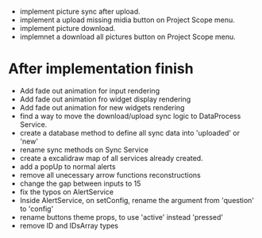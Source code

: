 - implement picture sync after upload.
- implement a upload missing midia button on Project Scope menu.
- implement picture download.
- implemnet a download all pictures button on Project Scope menu.

# After implementation finish
- Add fade out animation for input rendering
- Add fade out animation fro widget display rendering
- Add fade out animation for new widgets rendering
- find a way to move the download/upload sync logic to DataProcess Service.
- create a database method to define all sync data into 'uploaded' or 'new'
- rename sync methods on Sync Service
- create a excalidraw map of all services already created.
- add a popUp to normal alerts
- remove all unecessary arrow functions reconstructions
- change the gap between inputs to 15
- fix the typos on AlertService
- Inside AlertService, on setConfig, rename the argument from 'question' to 'config'
- rename buttons theme props, to use 'active' instead 'pressed'
- remove ID and IDsArray types